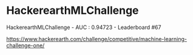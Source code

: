 # HackerearthMLChallenge
HackerearthMLChallenge - AUC : 0.94723 - Leaderboard #67

https://www.hackerearth.com/challenge/competitive/machine-learning-challenge-one/

